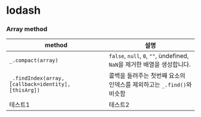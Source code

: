 # lodash

### Array method

|method|설명|
|------|---|
|```_.compact(array)```|```false```, `null`, `0`, `""`, ùndefined, `NaN`을 제거한 배열을 생성합니다.|
|`_.findIndex(array, [callback=identity], [thisArg])`|콜백을 돌려주는 첫번째 요소의 인덱스를 제외하고는 `_.find()`와 비슷함|
|테스트1|테스트2|
